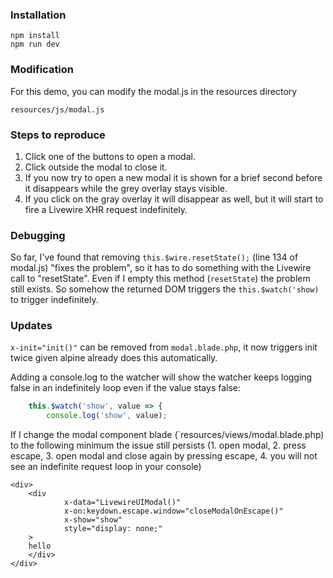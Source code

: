### Installation
```
npm install
npm run dev
```

### Modification
For this demo, you can modify the modal.js in the resources directory

```
resources/js/modal.js
```

### Steps to reproduce
1. Click one of the buttons to open a modal.
2. Click outside the modal to close it.
3. If you now try to open a new modal it is shown for a brief second before it disappears while the grey overlay stays visible.
4. If you click on the gray overlay it will disappear as well, but it will start to fire a Livewire XHR request indefinitely.

### Debugging
So far, I've found that removing `this.$wire.resetState();` (line 134 of modal.js) "fixes the problem", so it has to do something with the Livewire call to "resetState". Even if I empty this method (`resetState`) the problem still exists. So somehow the returned DOM triggers the `this.$watch('show)` to trigger indefinitely. 


### Updates
`x-init="init()"` can be removed from `modal.blade.php`, it now triggers init twice given alpine already does this automatically.

Adding a console.log to the watcher will show the watcher keeps logging false in an indefinitely loop even if the value stays false:

```js
    this.$watch('show', value => {
        console.log('show', value);
```

If I change the modal component blade (`resources/views/modal.blade.php) to the following minimum the issue still persists (1. open modal, 2. press escape, 3. open modal and close again by pressing escape, 4. you will not see an indefinite request loop in your console) 

```blade
<div>
    <div
            x-data="LivewireUIModal()"
            x-on:keydown.escape.window="closeModalOnEscape()"
            x-show="show"
            style="display: none;"
    >
    hello
    </div>
</div>
```
